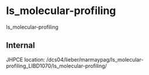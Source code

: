 # ls_molecular-profiling
ls_molecular-profiling

## Internal

JHPCE location: /dcs04/lieber/marmaypag/ls_molecular-profiling_LIBD1070/ls_molecular-profiling/
